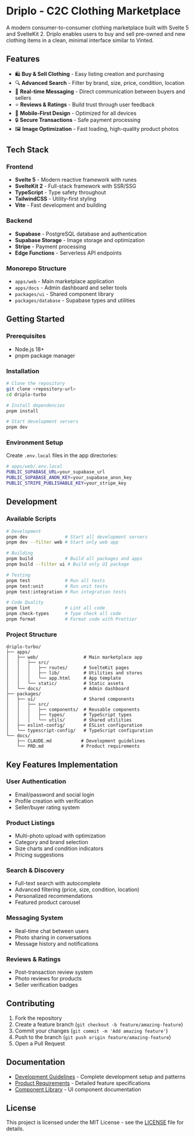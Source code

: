 # Driplo - C2C Clothing Marketplace

A modern consumer-to-consumer clothing marketplace built with Svelte 5 and SvelteKit 2. Driplo enables users to buy and sell pre-owned and new clothing items in a clean, minimal interface similar to Vinted.

## Features

- 🛍️ **Buy & Sell Clothing** - Easy listing creation and purchasing
- 🔍 **Advanced Search** - Filter by brand, size, price, condition, location
- 💬 **Real-time Messaging** - Direct communication between buyers and sellers
- ⭐ **Reviews & Ratings** - Build trust through user feedback
- 📱 **Mobile-First Design** - Optimized for all devices
- 🔒 **Secure Transactions** - Safe payment processing
- 🖼️ **Image Optimization** - Fast loading, high-quality product photos

## Tech Stack

### Frontend
- **Svelte 5** - Modern reactive framework with runes
- **SvelteKit 2** - Full-stack framework with SSR/SSG
- **TypeScript** - Type safety throughout
- **TailwindCSS** - Utility-first styling
- **Vite** - Fast development and building

### Backend
- **Supabase** - PostgreSQL database and authentication
- **Supabase Storage** - Image storage and optimization
- **Stripe** - Payment processing
- **Edge Functions** - Serverless API endpoints

### Monorepo Structure
- `apps/web` - Main marketplace application
- `apps/docs` - Admin dashboard and seller tools
- `packages/ui` - Shared component library
- `packages/database` - Supabase types and utilities

## Getting Started

### Prerequisites
- Node.js 18+
- pnpm package manager

### Installation

```bash
# Clone the repository
git clone <repository-url>
cd driplo-turbo

# Install dependencies
pnpm install

# Start development servers
pnpm dev
```

### Environment Setup

Create `.env.local` files in the app directories:

```bash
# apps/web/.env.local
PUBLIC_SUPABASE_URL=your_supabase_url
PUBLIC_SUPABASE_ANON_KEY=your_supabase_anon_key
PUBLIC_STRIPE_PUBLISHABLE_KEY=your_stripe_key
```

## Development

### Available Scripts

```bash
# Development
pnpm dev              # Start all development servers
pnpm dev --filter web # Start only web app

# Building
pnpm build            # Build all packages and apps
pnpm build --filter ui # Build only UI package

# Testing
pnpm test             # Run all tests
pnpm test:unit        # Run unit tests
pnpm test:integration # Run integration tests

# Code Quality
pnpm lint             # Lint all code
pnpm check-types      # Type check all code
pnpm format           # Format code with Prettier
```

### Project Structure

```
driplo-turbo/
├── apps/
│   ├── web/                 # Main marketplace app
│   │   ├── src/
│   │   │   ├── routes/      # SvelteKit pages
│   │   │   ├── lib/         # Utilities and stores
│   │   │   └── app.html     # App template
│   │   └── static/          # Static assets
│   └── docs/                # Admin dashboard
├── packages/
│   ├── ui/                  # Shared components
│   │   ├── src/
│   │   │   ├── components/  # Reusable components
│   │   │   ├── types/       # TypeScript types
│   │   │   └── utils/       # Shared utilities
│   ├── eslint-config/       # ESLint configuration
│   └── typescript-config/   # TypeScript configuration
└── docs/
    ├── CLAUDE.md           # Development guidelines
    └── PRD.md              # Product requirements
```

## Key Features Implementation

### User Authentication
- Email/password and social login
- Profile creation with verification
- Seller/buyer rating system

### Product Listings
- Multi-photo upload with optimization
- Category and brand selection
- Size charts and condition indicators
- Pricing suggestions

### Search & Discovery
- Full-text search with autocomplete
- Advanced filtering (price, size, condition, location)
- Personalized recommendations
- Featured product carousel

### Messaging System
- Real-time chat between users
- Photo sharing in conversations
- Message history and notifications

### Reviews & Ratings
- Post-transaction review system
- Photo reviews for products
- Seller verification badges

## Contributing

1. Fork the repository
2. Create a feature branch (`git checkout -b feature/amazing-feature`)
3. Commit your changes (`git commit -m 'Add amazing feature'`)
4. Push to the branch (`git push origin feature/amazing-feature`)
5. Open a Pull Request

## Documentation

- [Development Guidelines](./CLAUDE.md) - Complete development setup and patterns
- [Product Requirements](./PRD.md) - Detailed feature specifications
- [Component Library](./packages/ui/README.md) - UI component documentation

## License

This project is licensed under the MIT License - see the [LICENSE](LICENSE) file for details.
